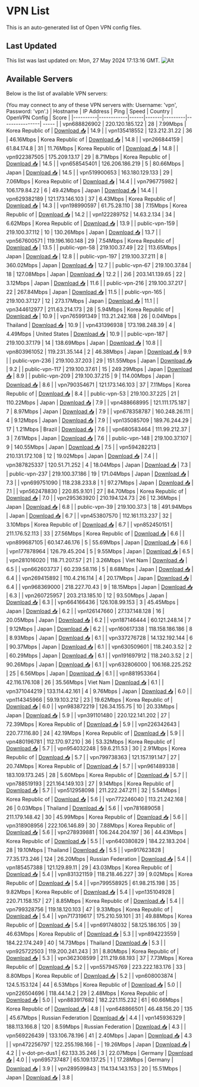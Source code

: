 # VPN List

This is an auto-generated list of Open VPN config files.

## Last Updated

This list was last updated on: Mon, 27 May 2024 17:13:16 GMT.
![Alt](https://repobeats.axiom.co/api/embed/186b98318ef1479477931607c1ad7d823f12451f.svg "Repobeats analytics image")

## Available Servers

Below is the list of available VPN servers:

(You may connect to any of these VPN servers with: Username: 'vpn', Password: 'vpn'.)
| Hostname | IP Address | Ping | Speed | Country | OpenVPN Config | Score |
|----------|------------|------|-------|---------|----------------| ----- |
| vpn688826902 | 220.120.185.122 | 28 | 7.99Mbps | Korea Republic of | [Download 📥](./configs/server_0_KR.ovpn) | 14.9 |
| vpn135418552 | 123.212.31.22 | 36 | 46.16Mbps | Korea Republic of | [Download 📥](./configs/server_1_KR.ovpn) | 14.8 |
| vpn266844159 | 61.84.174.8 | 31 | 11.76Mbps | Korea Republic of | [Download 📥](./configs/server_2_KR.ovpn) | 14.8 |
| vpn922387505 | 175.209.13.17 | 29 | 8.71Mbps | Korea Republic of | [Download 📥](./configs/server_3_KR.ovpn) | 14.5 |
| vpn658545401 | 126.206.186.219 | 5 | 80.66Mbps | Japan | [Download 📥](./configs/server_4_JP.ovpn) | 14.5 |
| vpn519900653 | 163.180.129.133 | 29 | 7.06Mbps | Korea Republic of | [Download 📥](./configs/server_5_KR.ovpn) | 14.4 |
| vpn796775982 | 106.179.84.22 | 6 | 49.42Mbps | Japan | [Download 📥](./configs/server_6_JP.ovpn) | 14.4 |
| vpn629382189 | 121.173.146.103 | 37 | 6.43Mbps | Korea Republic of | [Download 📥](./configs/server_7_KR.ovpn) | 14.3 |
| vpn198990597 | 61.75.28.110 | 38 | 7.15Mbps | Korea Republic of | [Download 📥](./configs/server_8_KR.ovpn) | 14.2 |
| vpn122289752 | 14.63.2.134 | 34 | 6.62Mbps | Korea Republic of | [Download 📥](./configs/server_9_KR.ovpn) | 13.9 |
| public-vpn-159 | 219.100.37.112 | 10 | 130.26Mbps | Japan | [Download 📥](./configs/server_10_JP.ovpn) | 13.7 |
| vpn567600571 | 119.196.160.148 | 29 | 7.54Mbps | Korea Republic of | [Download 📥](./configs/server_11_KR.ovpn) | 13.5 |
| public-vpn-58 | 219.100.37.49 | 22 | 113.65Mbps | Japan | [Download 📥](./configs/server_12_JP.ovpn) | 12.8 |
| public-vpn-197 | 219.100.37.211 | 8 | 360.02Mbps | Japan | [Download 📥](./configs/server_13_JP.ovpn) | 12.7 |
| public-vpn-67 | 219.100.37.84 | 18 | 127.08Mbps | Japan | [Download 📥](./configs/server_14_JP.ovpn) | 12.2 |
| 2i6 | 203.141.139.65 | 22 | 3.12Mbps | Japan | [Download 📥](./configs/server_15_JP.ovpn) | 11.6 |
| public-vpn-216 | 219.100.37.217 | 22 | 267.84Mbps | Japan | [Download 📥](./configs/server_16_JP.ovpn) | 11.5 |
| public-vpn-165 | 219.100.37.127 | 12 | 273.17Mbps | Japan | [Download 📥](./configs/server_17_JP.ovpn) | 11.1 |
| vpn344612977 | 211.63.214.173 | 28 | 5.94Mbps | Korea Republic of | [Download 📥](./configs/server_18_KR.ovpn) | 10.9 |
| vpn765991349 | 113.21.242.168 | 26 | 0.04Mbps | Thailand | [Download 📥](./configs/server_19_TH.ovpn) | 10.9 |
| vpn431396938 | 173.198.248.39 | 4 | 4.49Mbps | United States | [Download 📥](./configs/server_20_US.ovpn) | 10.9 |
| public-vpn-187 | 219.100.37.179 | 14 | 138.69Mbps | Japan | [Download 📥](./configs/server_21_JP.ovpn) | 10.8 |
| vpn803961052 | 119.231.35.144 | 2 | 46.38Mbps | Japan | [Download 📥](./configs/server_22_JP.ovpn) | 9.9 |
| public-vpn-236 | 219.100.37.203 | 29 | 151.55Mbps | Japan | [Download 📥](./configs/server_23_JP.ovpn) | 9.2 |
| public-vpn-117 | 219.100.37.61 | 15 | 249.29Mbps | Japan | [Download 📥](./configs/server_24_JP.ovpn) | 8.9 |
| public-vpn-209 | 219.100.37.215 | 9 | 114.00Mbps | Japan | [Download 📥](./configs/server_25_JP.ovpn) | 8.6 |
| vpn790354671 | 121.173.146.103 | 37 | 7.11Mbps | Korea Republic of | [Download 📥](./configs/server_26_KR.ovpn) | 8.4 |
| public-vpn-53 | 219.100.37.225 | 21 | 110.22Mbps | Japan | [Download 📥](./configs/server_27_JP.ovpn) | 7.9 |
| vpn488668995 | 121.111.175.187 | 7 | 8.97Mbps | Japan | [Download 📥](./configs/server_28_JP.ovpn) | 7.9 |
| vpn678358787 | 160.248.26.111 | 4 | 9.12Mbps | Japan | [Download 📥](./configs/server_29_JP.ovpn) | 7.9 |
| vpn135085709 | 189.76.244.29 | 17 | 1.21Mbps | Brazil | [Download 📥](./configs/server_30_BR.ovpn) | 7.6 |
| vpn680583464 | 111.99.212.37 | 3 | 7.61Mbps | Japan | [Download 📥](./configs/server_31_JP.ovpn) | 7.6 |
| public-vpn-148 | 219.100.37.107 | 9 | 140.55Mbps | Japan | [Download 📥](./configs/server_32_JP.ovpn) | 7.5 |
| vpn594282213 | 210.131.172.108 | 12 | 19.02Mbps | Japan | [Download 📥](./configs/server_33_JP.ovpn) | 7.4 |
| vpn387825337 | 120.51.71.252 | 4 | 18.04Mbps | Japan | [Download 📥](./configs/server_34_JP.ovpn) | 7.3 |
| public-vpn-237 | 219.100.37.186 | 19 | 171.04Mbps | Japan | [Download 📥](./configs/server_35_JP.ovpn) | 7.3 |
| vpn699751090 | 118.238.233.8 | 1 | 97.27Mbps | Japan | [Download 📥](./configs/server_36_JP.ovpn) | 7.1 |
| vpn562478830 | 220.85.9.101 | 27 | 84.70Mbps | Korea Republic of | [Download 📥](./configs/server_37_KR.ovpn) | 7.0 |
| vpn295363920 | 210.194.124.73 | 26 | 12.36Mbps | Japan | [Download 📥](./configs/server_38_JP.ovpn) | 6.8 |
| public-vpn-39 | 219.100.37.3 | 18 | 491.94Mbps | Japan | [Download 📥](./configs/server_39_JP.ovpn) | 6.7 |
| vpn453807570 | 112.161.113.237 | 32 | 3.10Mbps | Korea Republic of | [Download 📥](./configs/server_40_KR.ovpn) | 6.7 |
| vpn852450151 | 211.176.52.113 | 33 | 27.56Mbps | Korea Republic of | [Download 📥](./configs/server_41_KR.ovpn) | 6.6 |
| vpn899687105 | 60.147.46.176 | 5 | 55.69Mbps | Japan | [Download 📥](./configs/server_42_JP.ovpn) | 6.6 |
| vpn177878964 | 126.79.45.204 | 5 | 9.55Mbps | Japan | [Download 📥](./configs/server_43_JP.ovpn) | 6.5 |
| vpn281016020 | 118.71.207.57 | 21 | 3.26Mbps | Viet Nam | [Download 📥](./configs/server_44_VN.ovpn) | 6.5 |
| vpn662603737 | 60.239.58.116 | 5 | 8.68Mbps | Japan | [Download 📥](./configs/server_45_JP.ovpn) | 6.4 |
| vpn269415892 | 110.4.216.114 | 4 | 20.17Mbps | Japan | [Download 📥](./configs/server_46_JP.ovpn) | 6.4 |
| vpn968369000 | 218.227.70.43 | 9 | 18.15Mbps | Japan | [Download 📥](./configs/server_47_JP.ovpn) | 6.3 |
| vpn260725957 | 203.213.185.10 | 12 | 93.50Mbps | Japan | [Download 📥](./configs/server_48_JP.ovpn) | 6.3 |
| vpn664166436 | 126.108.99.153 | 3 | 45.45Mbps | Japan | [Download 📥](./configs/server_49_JP.ovpn) | 6.2 |
| vpn126147660 | 27.137.148.128 | 16 | 20.05Mbps | Japan | [Download 📥](./configs/server_50_JP.ovpn) | 6.2 |
| vpn187146444 | 60.121.248.14 | 7 | 9.12Mbps | Japan | [Download 📥](./configs/server_51_JP.ovpn) | 6.2 |
| vpn160617338 | 118.158.186.186 | 8 | 8.93Mbps | Japan | [Download 📥](./configs/server_52_JP.ovpn) | 6.1 |
| vpn337276728 | 14.132.192.144 | 6 | 90.37Mbps | Japan | [Download 📥](./configs/server_53_JP.ovpn) | 6.1 |
| vpn630509601 | 118.240.3.52 | 2 | 60.29Mbps | Japan | [Download 📥](./configs/server_54_JP.ovpn) | 6.1 |
| vpn191697912 | 118.240.3.52 | 2 | 90.26Mbps | Japan | [Download 📥](./configs/server_55_JP.ovpn) | 6.1 |
| vpn632806000 | 106.168.225.252 | 25 | 6.56Mbps | Japan | [Download 📥](./configs/server_56_JP.ovpn) | 6.1 |
| vpn881953364 | 42.116.176.108 | 26 | 35.56Mbps | Viet Nam | [Download 📥](./configs/server_57_VN.ovpn) | 6.1 |
| vpn371044219 | 133.114.42.161 | 4 | 9.76Mbps | Japan | [Download 📥](./configs/server_58_JP.ovpn) | 6.0 |
| vpn114345966 | 59.19.103.212 | 23 | 19.62Mbps | Korea Republic of | [Download 📥](./configs/server_59_KR.ovpn) | 6.0 |
| vpn983872219 | 126.34.155.75 | 10 | 20.33Mbps | Japan | [Download 📥](./configs/server_60_JP.ovpn) | 5.9 |
| vpn391101480 | 220.122.141.202 | 27 | 72.39Mbps | Korea Republic of | [Download 📥](./configs/server_61_KR.ovpn) | 5.9 |
| vpn226342643 | 220.77.116.80 | 24 | 42.19Mbps | Korea Republic of | [Download 📥](./configs/server_62_KR.ovpn) | 5.9 |
| vpn480196781 | 112.170.97.210 | 36 | 53.32Mbps | Korea Republic of | [Download 📥](./configs/server_63_KR.ovpn) | 5.7 |
| vpn954032248 | 59.6.211.53 | 30 | 2.91Mbps | Korea Republic of | [Download 📥](./configs/server_64_KR.ovpn) | 5.7 |
| vpn799738363 | 121.157.191.147 | 27 | 20.74Mbps | Korea Republic of | [Download 📥](./configs/server_65_KR.ovpn) | 5.7 |
| vpn961489338 | 183.109.173.245 | 28 | 5.60Mbps | Korea Republic of | [Download 📥](./configs/server_66_KR.ovpn) | 5.7 |
| vpn788519193 | 221.164.149.103 | 27 | 9.14Mbps | Korea Republic of | [Download 📥](./configs/server_67_KR.ovpn) | 5.7 |
| vpn512958098 | 211.222.247.211 | 32 | 5.54Mbps | Korea Republic of | [Download 📥](./configs/server_68_KR.ovpn) | 5.6 |
| vpn772246040 | 113.21.242.168 | 26 | 0.03Mbps | Thailand | [Download 📥](./configs/server_69_TH.ovpn) | 5.6 |
| vpn781689058 | 211.179.148.42 | 30 | 45.99Mbps | Korea Republic of | [Download 📥](./configs/server_70_KR.ovpn) | 5.6 |
| vpn318908956 | 222.106.146.89 | 30 | 7.88Mbps | Korea Republic of | [Download 📥](./configs/server_71_KR.ovpn) | 5.6 |
| vpn278939881 | 106.244.204.197 | 36 | 44.43Mbps | Korea Republic of | [Download 📥](./configs/server_72_KR.ovpn) | 5.5 |
| vpn640380829 | 184.22.183.204 | 28 | 19.10Mbps | Thailand | [Download 📥](./configs/server_73_TH.ovpn) | 5.5 |
| vpn917623828 | 77.35.173.246 | 124 | 26.20Mbps | Russian Federation | [Download 📥](./configs/server_74_RU.ovpn) | 5.4 |
| vpn185457388 | 121.129.89.11 | 29 | 43.03Mbps | Korea Republic of | [Download 📥](./configs/server_75_KR.ovpn) | 5.4 |
| vpn831321159 | 118.218.46.227 | 39 | 9.02Mbps | Korea Republic of | [Download 📥](./configs/server_76_KR.ovpn) | 5.4 |
| vpn799558925 | 61.98.215.198 | 35 | 9.82Mbps | Korea Republic of | [Download 📥](./configs/server_77_KR.ovpn) | 5.4 |
| vpn135104928 | 220.71.158.157 | 27 | 8.85Mbps | Korea Republic of | [Download 📥](./configs/server_78_KR.ovpn) | 5.4 |
| vpn799328756 | 119.18.120.103 | 47 | 9.33Mbps | Korea Republic of | [Download 📥](./configs/server_79_KR.ovpn) | 5.4 |
| vpn717319617 | 175.210.59.101 | 31 | 49.88Mbps | Korea Republic of | [Download 📥](./configs/server_80_KR.ovpn) | 5.4 |
| vpn691748032 | 58.125.186.105 | 39 | 46.63Mbps | Korea Republic of | [Download 📥](./configs/server_81_KR.ovpn) | 5.3 |
| vpn894223559 | 184.22.174.249 | 40 | 14.73Mbps | Thailand | [Download 📥](./configs/server_82_TH.ovpn) | 5.3 |
| vpn925722503 | 119.200.241.243 | 31 | 8.80Mbps | Korea Republic of | [Download 📥](./configs/server_83_KR.ovpn) | 5.3 |
| vpn362308599 | 211.219.68.193 | 37 | 7.73Mbps | Korea Republic of | [Download 📥](./configs/server_84_KR.ovpn) | 5.2 |
| vpn557945769 | 223.222.183.176 | 33 | 8.80Mbps | Korea Republic of | [Download 📥](./configs/server_85_KR.ovpn) | 5.2 |
| vpn608003874 | 124.5.153.124 | 44 | 6.53Mbps | Korea Republic of | [Download 📥](./configs/server_86_KR.ovpn) | 5.0 |
| vpn226504696 | 118.44.14.2 | 29 | 2.48Mbps | Korea Republic of | [Download 📥](./configs/server_87_KR.ovpn) | 5.0 |
| vpn883917682 | 182.221.115.232 | 61 | 60.66Mbps | Korea Republic of | [Download 📥](./configs/server_88_KR.ovpn) | 4.8 |
| vpn648866501 | 46.48.156.20 | 135 | 45.67Mbps | Russian Federation | [Download 📥](./configs/server_89_RU.ovpn) | 4.4 |
| vpn145936329 | 188.113.166.8 | 120 | 8.59Mbps | Russian Federation | [Download 📥](./configs/server_90_RU.ovpn) | 4.3 |
| vpn569226439 | 133.106.78.196 | 41 | 2.40Mbps | Japan | [Download 📥](./configs/server_91_JP.ovpn) | 4.3 |
| vpn472256797 | 122.255.198.166 | - | 19.26Mbps | Japan | [Download 📥](./configs/server_92_JP.ovpn) | 4.2 |
| v-dot-pn-dus1 | 62.133.35.246 | 3 | 22.07Mbps | Germany | [Download 📥](./configs/server_93_DE.ovpn) | 4.0 |
| vpn695737487 | 65.109.137.25 | 1 | 17.28Mbps | Germany | [Download 📥](./configs/server_94_DE.ovpn) | 3.9 |
| vpn289599843 | 114.134.143.153 | 20 | 15.51Mbps | Japan | [Download 📥](./configs/server_95_JP.ovpn) | 3.8 |
